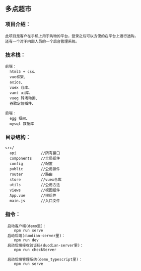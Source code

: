 
## 多点超市
### 项目介绍：
    此项目是客户在手机上用于购物的平台，登录之后可以方便的在平台上进行选购。
    还有一个对于内部人员的一个后台管理系统。
 
### 技术栈：
    前端：
      html5 + css、
      vue框架、
      axios、
      vuex 仓库、
      vant ui库、
      vueg 转场动画、
      谷歌定位插件、

    后端：
      egg 框架、
      mysql 数据库

### 目录结构：
    src/
      api           //所有接口
      components    //全局组件
      config        //配置
      public        //公用插件
      router        //路由
      store         //vuex仓库
      utils         //公用方法
      views         //视图组件
      App.vue       //根组件
      main.js       //入口文件
      
### 指令：
     启动客户端(demo里)：
        npm run serve
     启动后端(duodian-server里)： 
        npm run dev 
     启动后端接收验证码(duodian-server里)：
        npm run checkServer
     
     启动后端管理系统(demo_typescript里)： 
        npm run serve
